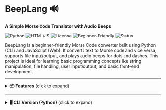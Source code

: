 # BeepLang 🔊  
**A Simple Morse Code Translator with Audio Beeps**

![Python](https://img.shields.io/badge/Python-3.8+-blue?logo=python&logoColor=white)
![HTML/JS](https://img.shields.io/badge/Web-HTML%2FCSS%2FJS-orange?logo=javascript)
![License](https://img.shields.io/badge/License-MIT-green)
![Beginner-Friendly](https://img.shields.io/badge/Difficulty-Beginner-lightgrey)
![Status](https://img.shields.io/badge/Project-Complete-brightgreen)

BeepLang is a beginner-friendly Morse Code converter built using Python (CLI) and JavaScript (Web). It converts text to Morse code and vice versa, supports file input/output, and plays audio beeps for dots and dashes. This project is ideal for learning basic programming concepts like string manipulation, file handling, user input/output, and basic front-end development.

---

<details>
<summary><strong>📦 Features</strong> (click to expand)</summary>

- ✅ Convert **Text ➡️ Morse Code**  
- ✅ Convert **Morse Code ➡️ Text**  
- ✅ Read from and write to `.txt` files  
- ✅ **Audio beeps** for dots (.) and dashes (-)  
- ✅ Includes both **CLI (Python)** and **Web Interface (HTML/JS)**  
- ✅ Beginner-friendly and well-commented code  

</details>

---

<details>
<summary><strong>🖥️ CLI Version (Python)</strong> (click to expand)</summary>

### ▶️ Run Instructions

1. **Install Dependencies**

```bash
pip install -r requirements.txt
